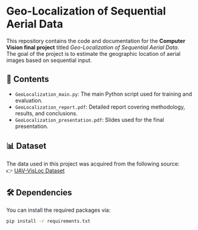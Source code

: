 # Geo-Localization of Sequential Aerial Data

This repository contains the code and documentation for the **Computer Vision final project** titled *Geo-Localization of Sequential Aerial Data*.  
The goal of the project is to estimate the geographic location of aerial images based on sequential input.

## 📁 Contents

- `GeoLocalization_main.py`: The main Python script used for training and evaluation.
- `GeoLocalization_report.pdf`: Detailed report covering methodology, results, and conclusions.
- `GeoLocalization_presentation.pdf`: Slides used for the final presentation.

## 📊 Dataset

The data used in this project was acquired from the following source:  
👉 [UAV-VisLoc Dataset](https://github.com/IntelliSensing/UAV-VisLoc?tab=readme-ov-file)

## 🛠️ Dependencies

You can install the required packages via:

```bash
pip install -r requirements.txt
```
